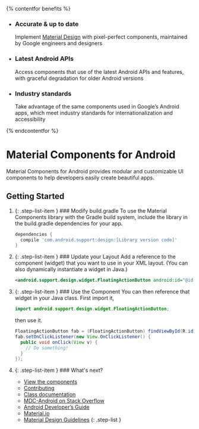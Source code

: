 <!--docs:
# This file is used by the docsite to generate the platform index page.
title: "Material Components for Android"
layout: "homepage"
path: /
-->

{% contentfor benefits %}

<ul class="benefits-list">
  <li class="benefits-list-item">
    <h3>Accurate &amp; up to date</h3>
    <p>Implement <a href="https://material.io/guidelines">Material Design</a> with pixel-perfect components, maintained by Google engineers and designers</p>
  </li>
  <li class="benefits-list-item">
    <h3>Latest Android APIs</h3>
    <p>Access components that use of the latest Android APIs and features, with graceful degradation for older Android versions</p>
  </li>
  <li class="benefits-list-item">
    <h3>Industry standards</h3>
    <p>Take advantage of the same components used in Google’s Android apps, which meet industry standards for internationalization and accessibility</p>
  </li>
</ul>

{% endcontentfor %}

# Material Components for Android

Material Components for Android provides modular and customizable UI components
to help developers easily create beautiful apps.

## Getting Started

1.  {: .step-list-item } ### Modify build.gradle
    To use the Material Components library with the Gradle build system, include
    the library in the build.gradle dependencies for your app.

    ```groovy
    dependencies {
      compile 'com.android.support:design:[Library version code]'
    }
    ```

2.  {: .step-list-item } ### Update your Layout
    Add a reference to the component (widget) that you want to use in your XML
    layout. (You can also dynamically instantiate a widget in Java.)

    ```xml
    <android.support.design.widget.FloatingActionButton android:id="@id/fab" />
    ```

3.  {: .step-list-item } ### Use the Component
    You can then reference that widget in your Java class. First import it,

    ```java
    import android.support.design.widget.FloatingActionButton;
    ```

    then use it.

    ```java
    FloatingActionButton fab = (FloatingActionButton) findViewById(R.id.fab);
    fab.setOnClickListener(new View.OnClickListener() {
      public void onClick(View v) {
        // Do something!
      }
    });
    ```

4.  {: .step-list-item } ### What's next?

    * [View the components](./catalog)
    * [Contributing](./contributing.md)
    * [Class documentation](https://developer.android.com/reference/android/support/design/widget/package-summary.html)
    * [MDC-Android on Stack Overflow](https://www.stackoverflow.com/questions/tagged/material-components+android)
    * [Android Developer’s Guide](https://developer.android.com/training/material/index.html)
    * [Material.io](https://www.material.io)
    * [Material Design Guidelines](https://material.google.com)
{: .step-list }
